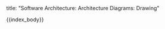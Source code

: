 <frontmatter>
title: "Software Architecture: Architecture Diagrams: Drawing"
</frontmatter>

{{index_body}}
